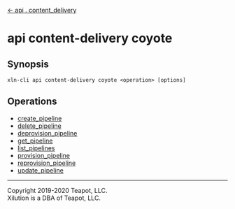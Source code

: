[<- api . content_delivery](../index.md)

# api content-delivery coyote

## Synopsis

```
xln-cli api content-delivery coyote <operation> [options]
```

## Operations

- [create_pipeline](create_pipeline.md)
- [delete_pipeline](delete_pipeline.md)
- [deprovision_pipeline](deprovision_pipeline.md)
- [get_pipeline](get_pipeline.md)
- [list_pipelines](list_pipelines.md)
- [provision_pipeline](provision_pipeline.md)
- [reprovision_pipeline](reprovision_pipeline.md)
- [update_pipeline](update_pipeline.md)

---

Copyright 2019-2020 Teapot, LLC.  
Xilution is a DBA of Teapot, LLC.
